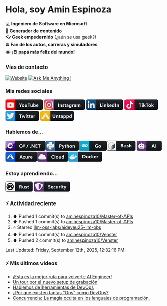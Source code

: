 # Hola, soy Amin Espinoza

:computer: **Ingeniero de Software en Microsoft**  
:pencil: **Generador de contenido**  
:eyeglasses: **Geek empedernido** (¿aún se usa geek?)  
:oncoming_automobile: **Fan de los autos, carreras y simuladores**  
:family: **¡El papá más feliz del mundo!**

### Vías de contacto

[![Website](https://img.shields.io/badge/aminespinoza.com-up-green?style=for-the-badge)][website]
[![Ask Me Anything !](https://img.shields.io/badge/Ask%20me-anything-1abc9c.svg?style=for-the-badge)](https://calendly.com/aminespinoza/consultoria)

### Mis redes sociales
[<img src="./assets/social/youtube.png"/>][youtube]
[<img src="./assets/social/instagram.png"/>][instagram]
[<img src="./assets/social/linkedin.png"/>][linkedin]
[<img src="./assets/social/tiktok.png"/>][linkedin]
[<img src="./assets/social/twitter.png"/>][twitter]
[<img src="./assets/social/untappd.png"/>][untappd]

### Hablemos de...
<img src="./assets/tech/csharp_dotnet.png"/><img src="./assets/tech/python.png"/><img src="./assets/tech/go.png"/><img src="./assets/tech/bash.png"/>
<img src="./assets/tech/ai.png"/><img src="./assets/tech/azure.png"/><img src="./assets/tech/cloud.png"/><img src="./assets/tech/docker.png"/>

### Estoy aprendiendo...
<img src="./assets/tech/rust.png"/> <img src="./assets/tech/security.png"/>


### :zap: Actividad reciente
<!--RECENT_ACTIVITY:start-->
1. ⬆️ Pushed 1 commit(s) to [aminespinoza10/Master-of-APIs](https://github.com/aminespinoza10/Master-of-APIs)<br>
2. ⬆️ Pushed 1 commit(s) to [aminespinoza10/Master-of-APIs](https://github.com/aminespinoza10/Master-of-APIs)<br>
3. ⭐ Starred [llm-oss-labs/aideveu25-llm-obs](https://github.com/llm-oss-labs/aideveu25-llm-obs)<br>
4. ⬆️ Pushed 1 commit(s) to [aminespinoza10/Venster](https://github.com/aminespinoza10/Venster)<br>
5. ⬆️ Pushed 2 commit(s) to [aminespinoza10/Venster](https://github.com/aminespinoza10/Venster)<br>
<!--RECENT_ACTIVITY:end-->
<!--RECENT_ACTIVITY:last_update-->
Last Updated: Friday, September 12th, 2025, 12:32:16 PM
<!--RECENT_ACTIVITY:last_update_end-->

### :zap: Mis últimos videos
<!-- YOUTUBE:START -->
- [¡Esta es la mejor ruta para volverte AI Engineer!](https://www.youtube.com/watch?v=1vb_9l-4E8Q)
- [Un tour por el nuevo setup de grabación](https://www.youtube.com/watch?v=6d8JwdrADXk)
- [Hablemos de herramientas de DevOps](https://www.youtube.com/watch?v=igTx8nvzkSQ)
- [¿Por qué existen tantas &quot;Ops&quot; como DevOps?](https://www.youtube.com/watch?v=FalPzDO8C6g)
- [Concurrencia: La magia oculta en los lenguajes de programación.](https://www.youtube.com/watch?v=DENi2vK1uG4)
<!-- YOUTUBE:END -->


[website]: https://aminespinoza.com/
[twitter]: https://twitter.com/aminespinoza
[youtube]: https://www.youtube.com/c/AminEspinoza
[linkedin]: https://www.linkedin.com/in/amin-espinoza-71b24661/
[instagram]: https://www.instagram.com/aminespinoza10/
[untappd]: https://untappd.com/user/aminespinoza
